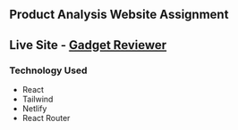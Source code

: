 ## Product Analysis Website Assignment 
## Live Site - [Gadget Reviewer](https://gadget-review-ph.netlify.app)

### Technology Used
* React
* Tailwind
* Netlify
* React Router 